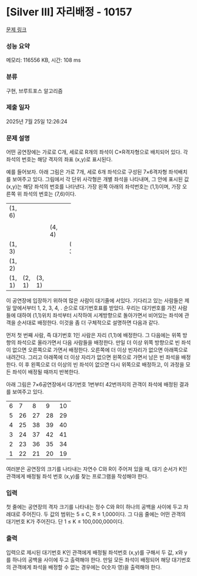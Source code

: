 # [Silver III] 자리배정 - 10157 

[문제 링크](https://www.acmicpc.net/problem/10157) 

### 성능 요약

메모리: 116556 KB, 시간: 108 ms

### 분류

구현, 브루트포스 알고리즘

### 제출 일자

2025년 7월 25일 12:26:24

### 문제 설명

<p style="user-select: auto !important;">어떤 공연장에는 가로로 C개, 세로로 R개의 좌석이 C×R격자형으로 배치되어 있다. 각 좌석의 번호는 해당 격자의 좌표 (x,y)로 표시된다. </p>

<p style="user-select: auto !important;">예를 들어보자. 아래 그림은 가로 7개, 세로 6개 좌석으로 구성된 7×6격자형 좌석배치를 보여주고 있다. 그림에서 각 단위 사각형은 개별 좌석을 나타내며, 그 안에 표시된 값 (x,y)는 해당 좌석의 번호를 나타낸다. 가장 왼쪽 아래의 좌석번호는 (1,1)이며, 가장 오른쪽 위 좌석의 번호는 (7,6)이다. </p>

<table class="table table-bordered td-center" style="width: 35%; user-select: auto !important;">
	<tbody style="user-select: auto !important;">
		<tr style="user-select: auto !important;">
			<td style="width: 5%; user-select: auto !important;">(1, 6)</td>
			<td style="width: 5%; user-select: auto !important;"> </td>
			<td style="width: 5%; user-select: auto !important;"> </td>
			<td style="width: 5%; user-select: auto !important;"> </td>
			<td style="width: 5%; user-select: auto !important;"> </td>
			<td style="width: 5%; user-select: auto !important;"> </td>
			<td style="width: 5%; user-select: auto !important;">(7, 6)</td>
		</tr>
		<tr style="user-select: auto !important;">
			<td style="user-select: auto !important;"> </td>
			<td style="user-select: auto !important;"> </td>
			<td style="user-select: auto !important;"> </td>
			<td style="user-select: auto !important;"> </td>
			<td style="user-select: auto !important;"> </td>
			<td style="user-select: auto !important;"> </td>
			<td style="user-select: auto !important;"> </td>
		</tr>
		<tr style="user-select: auto !important;">
			<td style="user-select: auto !important;"> </td>
			<td style="user-select: auto !important;"> </td>
			<td style="user-select: auto !important;"> </td>
			<td style="user-select: auto !important;">(4, 4)</td>
			<td style="user-select: auto !important;"> </td>
			<td style="user-select: auto !important;"> </td>
			<td style="user-select: auto !important;">(7, 4)</td>
		</tr>
		<tr style="user-select: auto !important;">
			<td style="user-select: auto !important;">(1, 3)</td>
			<td style="user-select: auto !important;"> </td>
			<td style="user-select: auto !important;"> </td>
			<td style="user-select: auto !important;"> </td>
			<td style="user-select: auto !important;"> </td>
			<td style="user-select: auto !important;">(6, 3)</td>
			<td style="user-select: auto !important;"> </td>
		</tr>
		<tr style="user-select: auto !important;">
			<td style="user-select: auto !important;">(1, 2)</td>
			<td style="user-select: auto !important;"> </td>
			<td style="user-select: auto !important;"> </td>
			<td style="user-select: auto !important;"> </td>
			<td style="user-select: auto !important;"> </td>
			<td style="user-select: auto !important;"> </td>
			<td style="user-select: auto !important;"> </td>
		</tr>
		<tr style="user-select: auto !important;">
			<td style="user-select: auto !important;">(1, 1)</td>
			<td style="user-select: auto !important;">(2, 1)</td>
			<td style="user-select: auto !important;">(3, 1)</td>
			<td style="user-select: auto !important;"> </td>
			<td style="user-select: auto !important;"> </td>
			<td style="user-select: auto !important;"> </td>
			<td style="user-select: auto !important;">(7, 1)</td>
		</tr>
	</tbody>
</table>

<p style="user-select: auto !important;">이 공연장에 입장하기 위하여 많은 사람이 대기줄에 서있다. 기다리고 있는 사람들은 제일 앞에서부터 1, 2, 3, 4, . 순으로 대기번호표를 받았다. 우리는 대기번호를 가진 사람들에 대하여 (1,1)위치 좌석부터 시작하여 시계방향으로 돌아가면서 비어있는 좌석에 관객을 순서대로 배정한다. 이것을 좀 더 구체적으로 설명하면 다음과 같다.</p>

<p style="user-select: auto !important;">먼저 첫 번째 사람, 즉 대기번호 1인 사람은 자리 (1,1)에 배정한다. 그 다음에는 위쪽 방향의 좌석으로 올라가면서 다음 사람들을 배정한다. 만일 더 이상 위쪽 방향으로 빈 좌석이 없으면 오른쪽으로 가면서 배정한다. 오른쪽에 더 이상 빈자리가 없으면 아래쪽으로 내려간다. 그리고 아래쪽에 더 이상 자리가 없으면 왼쪽으로 가면서 남은 빈 좌석을 배정한다. 이 후 왼쪽으로 더 이상의 빈 좌석이 없으면 다시 위쪽으로 배정하고, 이 과정을 모든 좌석이 배정될 때까지 반복한다. </p>

<p style="user-select: auto !important;">아래 그림은 7×6공연장에서 대기번호 1번부터 42번까지의 관객이 좌석에 배정된 결과를 보여주고 있다.</p>

<table class="table table-bordered td-center" style="width: 35%; user-select: auto !important;">
	<tbody style="user-select: auto !important;">
		<tr style="user-select: auto !important;">
			<td style="width: 5%; user-select: auto !important;">6</td>
			<td style="width: 5%; user-select: auto !important;">7</td>
			<td style="width: 5%; user-select: auto !important;">8</td>
			<td style="width: 5%; user-select: auto !important;">9</td>
			<td style="width: 5%; user-select: auto !important;">10</td>
			<td style="width: 5%; user-select: auto !important;">11</td>
			<td style="width: 5%; user-select: auto !important;">12</td>
		</tr>
		<tr style="user-select: auto !important;">
			<td style="user-select: auto !important;">5</td>
			<td style="user-select: auto !important;">26</td>
			<td style="user-select: auto !important;">27</td>
			<td style="user-select: auto !important;">28</td>
			<td style="user-select: auto !important;">29</td>
			<td style="user-select: auto !important;">30</td>
			<td style="user-select: auto !important;">13</td>
		</tr>
		<tr style="user-select: auto !important;">
			<td style="user-select: auto !important;">4</td>
			<td style="user-select: auto !important;">25</td>
			<td style="user-select: auto !important;">38</td>
			<td style="user-select: auto !important;">39</td>
			<td style="user-select: auto !important;">40</td>
			<td style="user-select: auto !important;">31</td>
			<td style="user-select: auto !important;">14</td>
		</tr>
		<tr style="user-select: auto !important;">
			<td style="user-select: auto !important;">3</td>
			<td style="user-select: auto !important;">24</td>
			<td style="user-select: auto !important;">37</td>
			<td style="user-select: auto !important;">42</td>
			<td style="user-select: auto !important;">41</td>
			<td style="user-select: auto !important;">32</td>
			<td style="user-select: auto !important;">15</td>
		</tr>
		<tr style="user-select: auto !important;">
			<td style="user-select: auto !important;">2</td>
			<td style="user-select: auto !important;">23</td>
			<td style="user-select: auto !important;">36</td>
			<td style="user-select: auto !important;">35</td>
			<td style="user-select: auto !important;">34</td>
			<td style="user-select: auto !important;">33</td>
			<td style="user-select: auto !important;">16</td>
		</tr>
		<tr style="user-select: auto !important;">
			<td style="user-select: auto !important;">1</td>
			<td style="user-select: auto !important;">22</td>
			<td style="user-select: auto !important;">21</td>
			<td style="user-select: auto !important;">20</td>
			<td style="user-select: auto !important;">19</td>
			<td style="user-select: auto !important;">18</td>
			<td style="user-select: auto !important;">17</td>
		</tr>
	</tbody>
</table>

<p style="user-select: auto !important;">여러분은 공연장의 크기를 나타내는 자연수 C와 R이 주어져 있을 때, 대기 순서가 K인 관객에게 배정될 좌석 번호 (x,y)를 찾는 프로그램을 작성해야 한다. </p>

### 입력 

 <p style="user-select: auto !important;">첫 줄에는 공연장의 격자 크기를 나타내는 정수 C와 R이 하나의 공백을 사이에 두고 차례대로 주어진다. 두 값의 범위는 5 ≤ C, R ≤ 1,000이다. 그 다음 줄에는 어떤 관객의 대기번호 K가 주어진다. 단 1 ≤ K ≤ 100,000,000이다.</p>

### 출력 

 <p style="user-select: auto !important;">입력으로 제시된 대기번호 K인 관객에게 배정될 좌석번호 (x,y)를 구해서 두 값, x와 y를 하나의 공백을 사이에 두고 출력해야 한다. 만일 모든 좌석이 배정되어 해당 대기번호의 관객에게 좌석을 배정할 수 없는 경우에는 0(숫자 영)을 출력해야 한다. </p>

